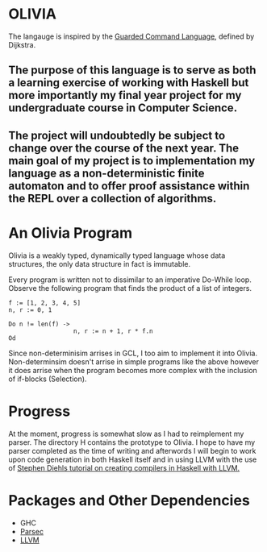 # **OLIVIA** 

The langauge is inspired by the [Guarded Command Language](https://en.wikipedia.org/wiki/Guarded_Command_Language), defined by Dijkstra.

## The purpose of this language is to serve as both a learning exercise of working with Haskell but more importantly my final year project for my undergraduate course in Computer Science. 

## The project will undoubtedly be subject to change over the course of the next year. The main goal of my project is to implementation my language as a non-deterministic finite automaton and to offer proof assistance within the REPL over a collection of algorithms. 

# An Olivia Program

Olivia is a weakly typed, dynamically typed language whose data structures, the only data structure in fact is immutable. 

Every program is written not to dissimilar to an imperative Do-While loop. Observe the following program that finds the product of a list of integers. 

```
f := [1, 2, 3, 4, 5]
n, r := 0, 1

Do n != len(f) ->
                  n, r := n + 1, r * f.n
Od
```

Since non-determinisim arrises in GCL, I too aim to implement it into Olivia. Non-determinsim doesn't arrise in simple programs like the above however it does arrise when the program becomes more complex with the inclusion of if-blocks (Selection). 


# Progress 
At the moment, progress is somewhat slow as I had to reimplement my parser. The directory H contains the prototype to Olivia. I hope to have my parser completed as the time of writing and afterwords I will begin to work upon code generation in both Haskell itself and in using LLVM with the use of [Stephen Diehls tutorial on creating compilers in Haskell with LLVM.](http://www.stephendiehl.com/llvm/)


# Packages and Other Dependencies
- GHC 
- [Parsec](http://hackage.haskell.org/package/parsec)
- [LLVM](https://github.com/llvm-hs/llvm-hs/blob/llvm-4/README.md#installing-llvm)






